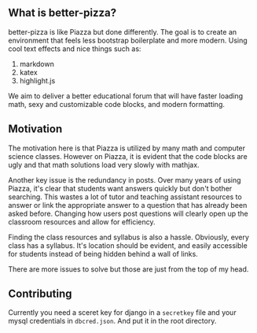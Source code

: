 ## What is better-pizza?
better-pizza is like Piazza but done differently. The goal is to create an environment that feels less bootstrap boilerplate and more modern. Using cool text effects and nice things such as:

1. markdown
2. katex
3. highlight.js

We aim to deliver a better educational forum that will have faster loading math, sexy and customizable code blocks, and modern formatting.

## Motivation
The motivation here is that Piazza is utilized by many math and computer science classes. However on Piazza, it is evident that the code blocks are ugly and that math solutions load very slowly with mathjax.

Another key issue is the redundancy in posts. Over many years of using Piazza, it's clear that students want answers quickly but don't bother searching. This wastes a lot of tutor and teaching assistant resources to answer or link the appropriate answer to a question that has already been asked before. Changing how users post questions will clearly open up the classroom resources and allow for efficiency.

Finding the class resources and syllabus is also a hassle. Obviously, every class has a syllabus. It's location should be evident, and easily accessible for students instead of being hidden behind a wall of links.

There are more issues to solve but those are just from the top of my head.

## Contributing
Currently you need a sceret key for django in a `secretkey` file and your mysql credentials in `dbcred.json`. And put it in the root directory.

